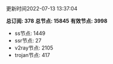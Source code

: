 更新时间2022-07-13 13:37:04

**总订阅: 378**
**总节点: 15845**
**有效节点: 3998**
- ss节点: 1449
- ssr节点: 27
- v2ray节点: 2105
- trojan节点: 417
